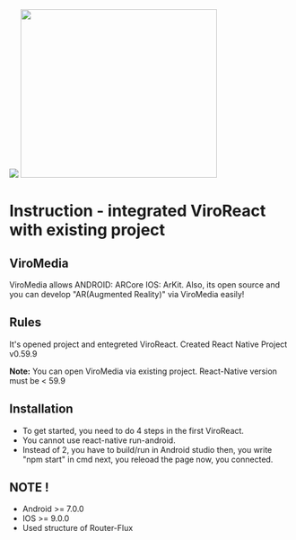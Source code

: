 
<div>
<img src="https://images.squarespace-cdn.com/content/v1/5627eb27e4b00e3c672920f6/1565900058988-BEW0NESXQJ86FJISBCC4/ke17ZwdGBToddI8pDm48kDCK2Yh7NEBZVsE76ZK9tABZw-zPPgdn4jUwVcJE1ZvWEtT5uBSRWt4vQZAgTJucoTqqXjS3CfNDSuuf31e0tVGmJBXx2pT9QbrlaxEUMaoLIZqqaevPnlUUwE8SPSFHGGbSd6kfRtgWHgNMDgGnmDY/viroreact_logo_color_new.png"> 
<img src="https://ahmetkilinc.net/wp-content/uploads/2017/12/reactive-native.png" width="350" height="300"> 
</div>

<div>
<h1>Instruction - integrated ViroReact with existing project </h1>

<h2>ViroMedia</h2>
<p>ViroMedia allows ANDROID: ARCore IOS: ArKit. Also, its open source and you can develop "AR(Augmented Reality)"  via ViroMedia easily!</p>

<h2>Rules</h2>
<p>It's opened project and entegreted ViroReact. Created React Native Project v0.59.9</p>
<p><b>Note:</b> You can open ViroMedia via existing project. React-Native version must be < 59.9<p> 

<h2>Installation</h2>
<ul>
  <li>To get started, you need to do 4 steps in the first ViroReact.</li>
  <li>You cannot use react-native run-android.</li>
  <li>Instead of 2, you have to build/run in Android studio then, you write "npm start" in cmd next, you releoad the page now, you    connected.</li>
</ul>

<h2> NOTE ! </h2>
<ul>
  <li>Android >= 7.0.0</li>
  <li>IOS >= 9.0.0</li>
  <li>Used structure of Router-Flux</li>
</ul>
</div>
